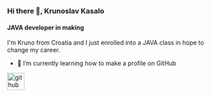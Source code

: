 ### Hi there 👋, Krunoslav Kasalo
#### JAVA developer in making
I'm Kruno from Croatia and I just enrolled into a JAVA class in hope to change my career.

- 🌱 I’m currently learning how to make a profile on GitHub 

[<img src='https://cdn.jsdelivr.net/npm/simple-icons@3.0.1/icons/github.svg' alt='github' height='40'>](https://github.com/kkruno25)  
